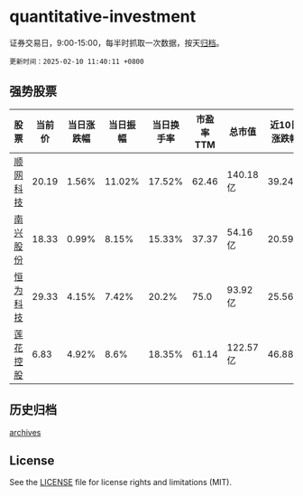 # quantitative-investment

证券交易日，9:00-15:00，每半时抓取一次数据，按天[归档](archives)。

`更新时间：2025-02-10 11:40:11 +0800`

## 强势股票

|股票|当前价|当日涨跌幅|当日振幅|当日换手率|市盈率TTM|总市值|近10日涨跌幅|
|----|----|----|----|----|----|----|----|
|[顺网科技](https://xueqiu.com/S/SZ300113)|20.19|1.56%|11.02%|17.52%|62.46|140.18亿|39.24%|
|[南兴股份](https://xueqiu.com/S/SZ002757)|18.33|0.99%|8.15%|15.33%|37.37|54.16亿|20.59%|
|[恒为科技](https://xueqiu.com/S/SH603496)|29.33|4.15%|7.42%|20.2%|75.0|93.92亿|25.56%|
|[莲花控股](https://xueqiu.com/S/SH600186)|6.83|4.92%|8.6%|18.35%|61.14|122.57亿|46.88%|

## 历史归档

[archives](archives)

## License

See the [LICENSE](LICENSE) file for license rights and limitations (MIT).